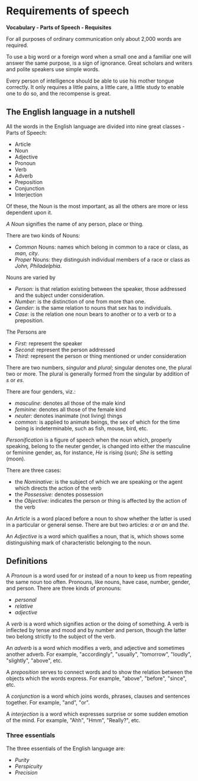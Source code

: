 # Requirements of speech

**Vocabulary - Parts of Speech - Requisites**

For all purposes of ordinary communication only about 2,000 words are required.

To use a big word or a foreign word when a small one and a familiar one will answer the same purpose, is a sign of ignorance. Great scholars and writers and polite speakers use simple words. 

Every person of intelligence should be able to use his mother tongue correctly. It only requires a little pains, a little care, a little study to enable one to do so, and the recompense is great.

## The English language in a nutshell

All the words in the English language are divided into nine great classes - Parts of Speech:

- Article
- Noun
- Adjective
- Pronoun
- Verb
- Adverb
- Preposition
- Conjunction
- Interjection

Of these, the Noun is the most important, as all the others are more or less dependent upon it.

*A Noun* signifies the name of any person, place or thing.

There are two kinds of Nouns:

- *Common* Nouns: names which belong in common to a race or class, as *man, city*. 
- *Proper* Nouns: they distinguish individual members of a race or class as *John, Philadelphia*. 

Nouns are varied by 

- *Person:* is that relation existing between the speaker, those addressed and the subject under consideration.
- *Number:* is the distinction of one from more than one.
- *Gender:* is the same relation to nouns that sex has to individuals.
- *Case:* is the relation one noun bears to another or to a verb or to a preposition.

The Persons are

- *First:* represent the speaker
- *Second:* represent the person addressed
- *Third:* represent the person or thing mentioned or under consideration

There are two numbers, *singular* and *plural*; singular denotes one, the plural two or more. The plural is generally formed from the singular by addition of *s* or *es*.

There are four genders, viz.:

- *masculine:* denotes all those of the male kind
- *feminine:* denotes all those of the female kind
- *neuter:* denotes inanimate (not living) things
- *common:* is applied to animate beings, the sex of which for the time being is indeterminable, such as fish, mouse, bird, etc.

*Personification* is a figure of speech when the noun which, properly speaking, belong to the neuter gender, is changed into either the masculine or feminine gender, as, for instance, *He* is rising (sun); *She* is setting (moon).

There are three cases:

- the *Nominative:* is the subject of which we are speaking or the agent which directs the action of the verb
- the *Possessive:* denotes possession
- the *Objective:* indicates the person or thing is affected by the action of the verb


An *Article* is a word placed before a noun to show whether the latter is used in a particular or general sense. There are but two articles: *a* or *an* and *the*.

An *Adjective* is a word which qualifies a noun, that is, which shows some distinguishing mark of characteristic belonging to the noun.

## Definitions

A *Pronoun* is a word used for or instead of a noun to keep us from repeating the same noun too often. Pronouns, like nouns, have case, number, gender, and person. There are three kinds of pronouns:

- *personal*
- *relative*
- *adjective*

A *verb* is a word which signifies action or the doing of something. A verb is inflected by tense and mood and by number and person, though the latter two belong strictly to the subject of the verb.

An *adverb* is a word which modifies a verb, and adjective and sometimes another adverb. For example, "accordingly", "usually", "tomorrow", "loudly", "slightly", "above", etc.

A *preposition* serves to connect words and to show the relation between the objects which the words express. For example, "above", "before", "since", etc.

A *conjunction* is a word which joins words, phrases, clauses and sentences together. For example, "and", "or".

A *interjection* is a word which expresses surprise or some sudden emotion of the mind. For example, "Ahh", "Hmm", "Really?", etc.

### Three essentials

The three essentials of the English language are:

- *Purity*
- *Perspicuity*
- *Precision*
